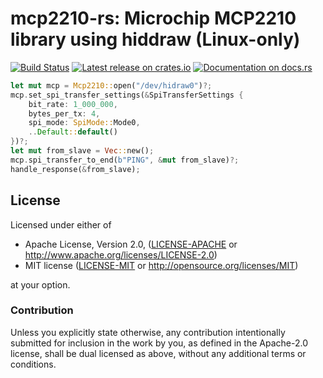 # mcp2210-rs: Microchip MCP2210 library using hiddraw (Linux-only)

[![Build Status](https://travis-ci.com/Gekkio/mcp2210-rs.svg?branch=master)](https://travis-ci.com/Gekkio/mcp2210-rs)
[![Latest release on crates.io](https://meritbadge.herokuapp.com/mcp2210)](https://crates.io/crates/mcp2210)
[![Documentation on docs.rs](https://docs.rs/mcp2210/badge.svg)](https://docs.rs/mcp2210)

```rust
let mut mcp = Mcp2210::open("/dev/hidraw0")?;
mcp.set_spi_transfer_settings(&SpiTransferSettings {
    bit_rate: 1_000_000,
    bytes_per_tx: 4,
    spi_mode: SpiMode::Mode0,
    ..Default::default()
})?;
let mut from_slave = Vec::new();
mcp.spi_transfer_to_end(b"PING", &mut from_slave)?;
handle_response(&from_slave);
```

## License

Licensed under either of

 * Apache License, Version 2.0, ([LICENSE-APACHE](LICENSE-APACHE) or http://www.apache.org/licenses/LICENSE-2.0)
 * MIT license ([LICENSE-MIT](LICENSE-MIT) or http://opensource.org/licenses/MIT)

at your option.

### Contribution

Unless you explicitly state otherwise, any contribution intentionally
submitted for inclusion in the work by you, as defined in the Apache-2.0
license, shall be dual licensed as above, without any additional terms or
conditions.
